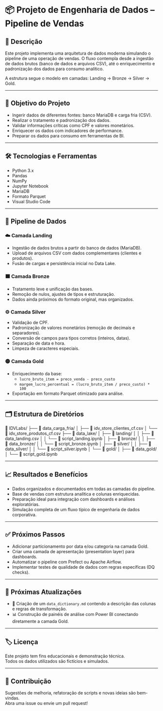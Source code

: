 # 📦 Projeto de Engenharia de Dados – Pipeline de Vendas

## 🚀 Descrição

Este projeto implementa uma arquitetura de dados moderna simulando o pipeline de uma operação de vendas. O fluxo contempla desde a ingestão de dados brutos (banco de dados e arquivos CSV), até o enriquecimento e padronização dos dados para consumo analítico. 

A estrutura segue o modelo em camadas: Landing → Bronze → Silver → Gold.

---

## 🎯 Objetivo do Projeto

- Ingerir dados de diferentes fontes: banco MariaDB e carga fria (CSV).
- Realizar o tratamento e padronização dos dados.
- Validar informações críticas como CPF e valores monetários.
- Enriquecer os dados com indicadores de performance.
- Preparar os dados para consumo em ferramentas de BI.

---

## 🛠️ Tecnologias e Ferramentas

- Python 3.x
- Pandas
- NumPy
- Jupyter Notebook
- MariaDB
- Formato Parquet
- Visual Studio Code

---

## 📂 Pipeline de Dados

### ☁️ Camada Landing

- Ingestão de dados brutos a partir do banco de dados (MariaDB).
- Upload de arquivos CSV com dados complementares (clientes e produtos).
- Fusão de cargas e persistência inicial no Data Lake.

### 🟫 Camada Bronze

- Tratamento leve e unificação das bases.
- Remoção de nulos, ajustes de tipos e estruturação.
- Dados ainda próximos do formato original, mas organizados.

### ⚙️ Camada Silver

- Validação de CPF.
- Padronização de valores monetários (remoção de decimais e separadores).
- Conversão de campos para tipos corretos (inteiros, datas).
- Separação de data e hora.
- Limpeza de caracteres especiais.

### 🟡 Camada Gold

- Enriquecimento da base:
  - `lucro_bruto_item = preco_venda - preco_custo`
  - `margem_lucro_percentual = (lucro_bruto_item / preco_custo) * 100`
- Exportação em formato Parquet otimizado para análise.

---

## 🗂️ Estrutura de Diretórios

📂 IDVLabs/
├── 📂 data_carga_fria/
│   ├── 📄 idv_store_clientes_cf.csv
│   └── 📄 idv_store_produtos_cf.csv
├── 📂 data_lake/
│   ├── 📂 landing/
│   │   ├── 📄 data_landing.csv
│   │   └── 📓 script_landing.ipynb
│   ├── 📂 bronze/
│   │   ├── 📂 data_bronze/
│   │   └── 📓 script_bronze.ipynb
│   ├── 📂 silver/
│   │   ├── 📂 data_silver/
│   │   └── 📓 script_silver.ipynb
│   └── 📂 gold/
│       ├── 📂 data_gold/
│       └── 📓 script_gold.ipynb

---

## 📈 Resultados e Benefícios

- Dados organizados e documentados em todas as camadas do pipeline.
- Base de vendas com estrutura analítica e colunas enriquecidas.
- Preparação ideal para integração com dashboards e análises exploratórias.
- Simulação completa de um fluxo típico de engenharia de dados corporativa.

---

## ✅ Próximos Passos

- Adicionar particionamento por data e/ou categoria na camada Gold.
- Criar uma camada de apresentação (presentation layer) para dashboards.
- Automatizar o pipeline com Prefect ou Apache Airflow.
- Implementar testes de qualidade de dados com regras específicas (DQ checks).

---

## 🔄 Próximas Atualizações

- 📘 Criação de um `data_dictionary.md` contendo a descrição das colunas e regras de transformação.
- 📊 Construção de painéis de análise com Power BI conectando diretamente a camada Gold.

---

## 🏷️ Licença

Este projeto tem fins educacionais e demonstração técnica.  
Todos os dados utilizados são fictícios e simulados.

---

## 🤝 Contribuição

Sugestões de melhoria, refatoração de scripts e novas ideias são bem-vindas.  
Abra uma issue ou envie um pull request!
